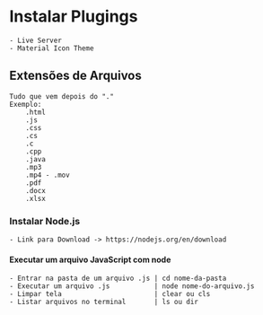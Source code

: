 # Instalar Plugings
    - Live Server
    - Material Icon Theme

## Extensões de Arquivos
    Tudo que vem depois do "."
    Exemplo:
        .html
        .js
        .css
        .cs
        .c
        .cpp
        .java
        .mp3
        .mp4 - .mov
        .pdf
        .docx
        .xlsx

### Instalar Node.js
    - Link para Download -> https://nodejs.org/en/download

#### Executar um arquivo JavaScript com node
    - Entrar na pasta de um arquivo .js | cd nome-da-pasta 
    - Executar um arquivo .js           | node nome-do-arquivo.js
    - Limpar tela                       | clear ou cls
    - Listar arquivos no terminal       | ls ou dir 
